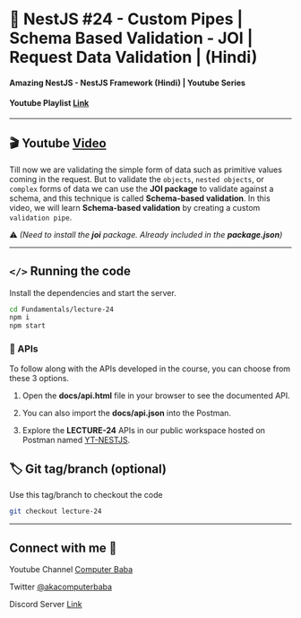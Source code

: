 # 📖 NestJS #24 - Custom Pipes | Schema Based Validation - JOI | Request Data Validation | (Hindi)

#### Amazing NestJS - NestJS Framework (Hindi) | Youtube Series

#### Youtube Playlist [Link](https://bit.ly/3titPk3)

---

## 🎬 Youtube [Video](https://youtu.be/qEJ4ncVL5tQ)

Till now we are validating the simple form of data such as primitive values coming in the request. But to validate the `objects`, `nested objects`, or `complex` forms of data we can use the **JOI package** to validate against a schema, and this technique is called **Schema-based validation**. In this video, we will learn **Schema-based validation** by creating a custom `validation pipe`.


⚠️ _(Need to install the **joi** package. Already included in the **package.json**)_

---

## `</>` Running the code

Install the dependencies and start the server.

```sh
cd Fundamentals/lecture-24
npm i
npm start
```

### 📝 APIs

To follow along with the APIs developed in the course, you can choose from these 3 options.

1. Open the **docs/api.html** file in your browser to see the documented API.

2. You can also import the **docs/api.json** into the Postman.

3. Explore the **LECTURE-24** APIs in our public workspace hosted on Postman named
   [YT-NESTJS](https://bit.ly/3wJJKK6).

## 🏷️ Git tag/branch (optional)

Use this tag/branch to checkout the code

```sh
git checkout lecture-24
```

---

## Connect with me 👋

Youtube Channel [Computer Baba](https://www.youtube.com/c/ComputerBabaOfficial)

Twitter [@akacomputerbaba](https://twitter.com/akacomputerbaba)

Discord Server [Link](https://discord.gg/9V4VTDM)
